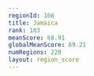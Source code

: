 ```yaml
---
regionId: 166
title: Jamaica
rank: 103
meanScore: 68.91
globalMeanScore: 69.21
numRegions: 220
layout: region_score
---
```

